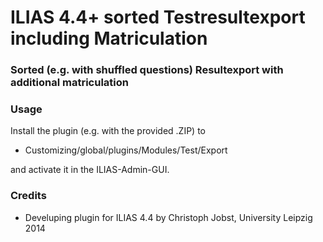 # ILIAS 4.4+ sorted Testresultexport including Matriculation #

### Sorted (e.g. with shuffled questions) Resultexport with additional matriculation ###
 


### Usage ###

Install the plugin (e.g. with the provided .ZIP) to
* Customizing/global/plugins/Modules/Test/Export

and activate it in the ILIAS-Admin-GUI.

### Credits ###
* Develuping plugin for ILIAS 4.4 by Christoph Jobst, University Leipzig 2014